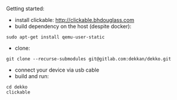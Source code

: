 Getting started:

* install clickable: http://clickable.bhdouglass.com
* build dependency on the host (despite docker):
```
sudo apt-get install qemu-user-static
```
* clone:
```
git clone --recurse-submodules git@gitlab.com:dekkan/dekko.git
```
* connect your device via usb cable
* build and run:
```
cd dekko
clickable
```

